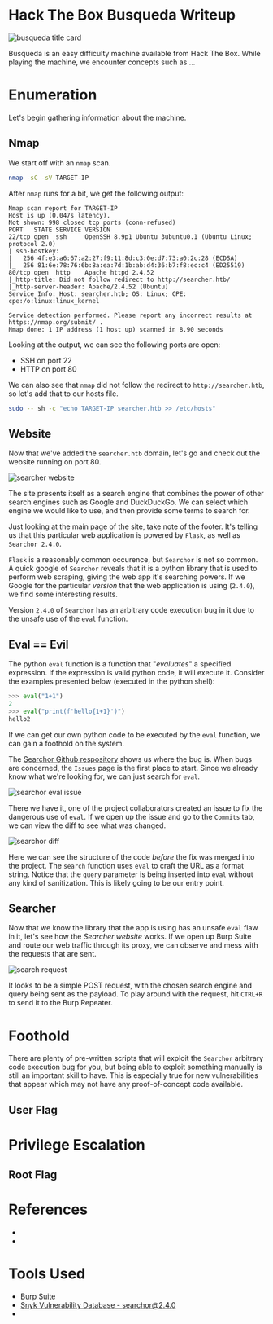 # Hack The Box Busqueda Writeup

![busqueda title card](images/busqueda/busqueda.png)

Busqueda is an easy difficulty machine available from Hack The Box. While playing the machine, we encounter concepts such as ...

# Enumeration

Let's begin gathering information about the machine. 

## Nmap

We start off with an `nmap` scan. 

```bash
nmap -sC -sV TARGET-IP
```

After `nmap` runs for a bit, we get the following output:

```
Nmap scan report for TARGET-IP
Host is up (0.047s latency).
Not shown: 998 closed tcp ports (conn-refused)
PORT   STATE SERVICE VERSION
22/tcp open  ssh     OpenSSH 8.9p1 Ubuntu 3ubuntu0.1 (Ubuntu Linux; protocol 2.0)
| ssh-hostkey: 
|   256 4f:e3:a6:67:a2:27:f9:11:8d:c3:0e:d7:73:a0:2c:28 (ECDSA)
|_  256 81:6e:78:76:6b:8a:ea:7d:1b:ab:d4:36:b7:f8:ec:c4 (ED25519)
80/tcp open  http    Apache httpd 2.4.52
|_http-title: Did not follow redirect to http://searcher.htb/
|_http-server-header: Apache/2.4.52 (Ubuntu)
Service Info: Host: searcher.htb; OS: Linux; CPE: cpe:/o:linux:linux_kernel

Service detection performed. Please report any incorrect results at https://nmap.org/submit/ .
Nmap done: 1 IP address (1 host up) scanned in 8.90 seconds
```

Looking at the output, we can see the following ports are open:

- SSH on port 22
- HTTP on port 80

We can also see that `nmap` did not follow the redirect to `http://searcher.htb`, so let's add that to our hosts file. 

```bash
sudo -- sh -c "echo TARGET-IP searcher.htb >> /etc/hosts"
```

## Website

Now that we've added the `searcher.htb` domain, let's go and check out the website running on port 80. 

![searcher website](images/busqueda/busqueda-website.PNG)

The site presents itself as a search engine that combines the power of other search engines such as Google and DuckDuckGo. We can select which engine we would like to use, and then provide some terms to search for. 

Just looking at the main page of the site, take note of the footer. It's telling us that this particular web application is powered by `Flask`, as well as `Searchor 2.4.0`. 

`Flask` is a reasonably common occurence, but `Searchor` is not so common. A quick google of `Searchor` reveals that it is a python library that is used to perform web scraping, giving the web app it's searching powers. If we Google for the particular *version* that the web application is using (`2.4.0`), we find some interesting results. 

Version `2.4.0` of `Searchor` has an arbitrary code execution bug in it due to the unsafe use of the `eval` function. 

## Eval == Evil

The python `eval` function is a function that "*evaluates*" a specified expression. If the expression is valid python code, it will execute it. Consider the examples presented below (executed in the python shell):

```python
>>> eval("1+1")
2
>>> eval("print(f'hello{1+1}')")
hello2
```

If we can get our own python code to be executed by the `eval` function, we can gain a foothold on the system. 

The [Searchor Github respository](https://github.com/ArjunSharda/Searchor) shows us where the bug is. When bugs are concerned, the `Issues` page is the first place to start. Since we already know what we're looking for, we can just search for `eval`. 

![searchor eval issue](images/busqueda/busqueda-pr.PNG)

There we have it, one of the project collaborators created an issue to fix the dangerous use of `eval`. If we open up the issue and go to the `Commits` tab, we can view the diff to see what was changed. 

![searchor diff](images/busqueda/busqueda-diff.PNG)

Here we can see the structure of the code *before* the fix was merged into the project. The `search` function uses `eval` to craft the URL as a format string. Notice that the `query` parameter is being inserted into `eval` without any kind of sanitization. This is likely going to be our entry point. 

## Searcher

Now that we know the library that the app is using has an unsafe `eval` flaw in it, let's see how the *Searcher website* works. If we open up Burp Suite and route our web traffic through its proxy, we can observe and mess with the requests that are sent. 

![search request](images/busqueda/busqueda-search.PNG)

It looks to be a simple POST request, with the chosen search engine and query being sent as the payload. To play around with the request, hit `CTRL+R` to send it to the Burp Repeater. 

# Foothold

There are plenty of pre-written scripts that will exploit the `Searchor` arbitrary code execution bug for you, but being able to exploit something manually is still an important skill to have. This is especially true for new vulnerabilities that appear which may not have any proof-of-concept code available. 



## User Flag



# Privilege Escalation



## Root Flag



# References

- 
- 

# Tools Used

- [Burp Suite](https://portswigger.net/burp/communitydownload)
- [Snyk Vulnerability Database - searchor@2.4.0](https://security.snyk.io/package/pip/searchor/2.4.0)
- 